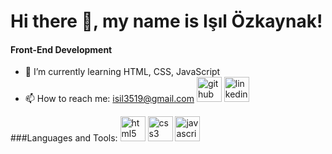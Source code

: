 # Hi there 👋, my name is Işıl Özkaynak!

#### Front-End Development

- 🌱 I’m currently learning HTML, CSS, JavaScript 
- 📫 How to reach me: isil3519@gmail.com 
 [<img src='https://cdn.jsdelivr.net/npm/simple-icons@3.0.1/icons/github.svg' alt='github' height='40'>](https://github.com/isilozkaynak)  [<img src='https://cdn.jsdelivr.net/npm/simple-icons@3.0.1/icons/linkedin.svg' alt='linkedin' height='40'>](https://www.linkedin.com/in/isilozkaynak/)  

###Languages and Tools:
 [<img src='https://cdn.jsdelivr.net/npm/simple-icons@3.0.1/icons/html5.svg' alt='html5' height='40'>](https://html5.org)  [<img src='https://cdn.jsdelivr.net/npm/simple-icons@3.0.1/icons/css3.svg' alt='css3' height='40'>](https://www.w3.org/Style/CSS/Overview.en.html) [<img src='https://cdn.jsdelivr.net/npm/simple-icons@3.0.1/icons/javascript.svg' alt='javascript' height='40'>](https://www.javascript.com)  
